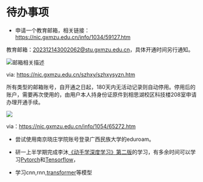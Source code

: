 # 待办事项

- 申请一个教育邮箱，相关链接：https://nic.gxmzu.edu.cn/info/1034/59127.htm

教育邮箱：202312143002062@stu.gxmzu.edu.cn，具体开通时间另行通知。

![邮箱相关描述](https://vip2.loli.io/2023/09/02/OIEj9eiVruTxHZB.webp)

via: https://nic.gxmzu.edu.cn/szhxy/szhxysyzn.htm

所有类型的邮箱账号，自开通之日起，180天内无活动记录则自动停用。停用后的账户，需要再次使用的，由用户本人持身份证原件到相思湖校区科技楼208室申请办理开通手续。

![](https://vip2.loli.io/2023/10/25/86zXrhoNbjpvRBf.webp)

via：https://nic.gxmzu.edu.cn/info/1054/65272.htm

- 尝试使用南京晓庄学院账号登录广西民族大学的eduroam。

- 研一上半学期完成李沐[《动手学深度学习》第二版](https://zh.d2l.ai)的学习，有多余时间可以学习[Pytorch](https://pytorch.org)和[Tensorflow](https://www.tensorflow.org)，

- 学习cnn,rnn,[transformer](https://github.com/huggingface/transformers)等模型